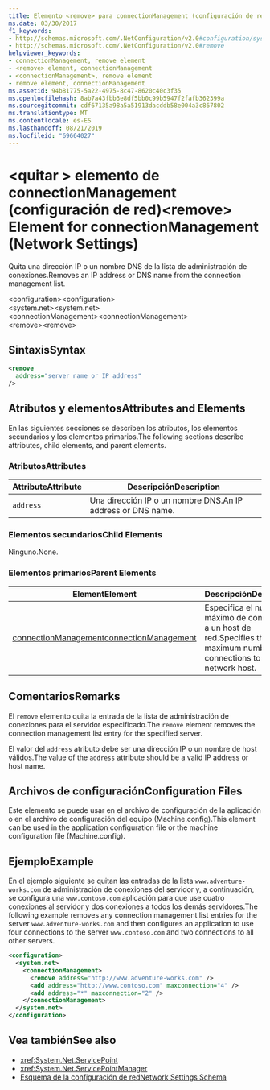 ```yaml
---
title: Elemento <remove> para connectionManagement (configuración de red)
ms.date: 03/30/2017
f1_keywords:
- http://schemas.microsoft.com/.NetConfiguration/v2.0#configuration/system.net/connectionManagement/remove
- http://schemas.microsoft.com/.NetConfiguration/v2.0#remove
helpviewer_keywords:
- connectionManagement, remove element
- <remove> element, connectionManagement
- <connectionManagement>, remove element
- remove element, connectionManagement
ms.assetid: 94b81775-5a22-4975-8c47-8620c40c3f35
ms.openlocfilehash: 8ab7a43fbb3e8df5bb0c99b5947f2fafb362399a
ms.sourcegitcommit: cdf67135a98a5a51913dacddb58e004a3c867802
ms.translationtype: MT
ms.contentlocale: es-ES
ms.lasthandoff: 08/21/2019
ms.locfileid: "69664027"
---
```

# <a name="remove-element-for-connectionmanagement-network-settings"></a><span data-ttu-id="d4f5d-102">\<quitar > elemento de connectionManagement (configuración de red)</span><span class="sxs-lookup"><span data-stu-id="d4f5d-102">\<remove> Element for connectionManagement (Network Settings)</span></span>
<span data-ttu-id="d4f5d-103">Quita una dirección IP o un nombre DNS de la lista de administración de conexiones.</span><span class="sxs-lookup"><span data-stu-id="d4f5d-103">Removes an IP address or DNS name from the connection management list.</span></span>  
  
 <span data-ttu-id="d4f5d-104">\<configuration></span><span class="sxs-lookup"><span data-stu-id="d4f5d-104">\<configuration></span></span>  
<span data-ttu-id="d4f5d-105">\<system.net></span><span class="sxs-lookup"><span data-stu-id="d4f5d-105">\<system.net></span></span>  
<span data-ttu-id="d4f5d-106">\<connectionManagement></span><span class="sxs-lookup"><span data-stu-id="d4f5d-106">\<connectionManagement></span></span>  
<span data-ttu-id="d4f5d-107">\<remove></span><span class="sxs-lookup"><span data-stu-id="d4f5d-107">\<remove></span></span>  
  
## <a name="syntax"></a><span data-ttu-id="d4f5d-108">Sintaxis</span><span class="sxs-lookup"><span data-stu-id="d4f5d-108">Syntax</span></span>  
  
```xml  
<remove   
  address="server name or IP address"   
/>  
```  
  
## <a name="attributes-and-elements"></a><span data-ttu-id="d4f5d-109">Atributos y elementos</span><span class="sxs-lookup"><span data-stu-id="d4f5d-109">Attributes and Elements</span></span>  
 <span data-ttu-id="d4f5d-110">En las siguientes secciones se describen los atributos, los elementos secundarios y los elementos primarios.</span><span class="sxs-lookup"><span data-stu-id="d4f5d-110">The following sections describe attributes, child elements, and parent elements.</span></span>  
  
### <a name="attributes"></a><span data-ttu-id="d4f5d-111">Atributos</span><span class="sxs-lookup"><span data-stu-id="d4f5d-111">Attributes</span></span>  
  
|<span data-ttu-id="d4f5d-112">**Attribute**</span><span class="sxs-lookup"><span data-stu-id="d4f5d-112">**Attribute**</span></span>|<span data-ttu-id="d4f5d-113">**Descripción**</span><span class="sxs-lookup"><span data-stu-id="d4f5d-113">**Description**</span></span>|  
|-------------------|---------------------|  
|`address`|<span data-ttu-id="d4f5d-114">Una dirección IP o un nombre DNS.</span><span class="sxs-lookup"><span data-stu-id="d4f5d-114">An IP address or DNS name.</span></span>|  
  
### <a name="child-elements"></a><span data-ttu-id="d4f5d-115">Elementos secundarios</span><span class="sxs-lookup"><span data-stu-id="d4f5d-115">Child Elements</span></span>  
 <span data-ttu-id="d4f5d-116">Ninguno.</span><span class="sxs-lookup"><span data-stu-id="d4f5d-116">None.</span></span>  
  
### <a name="parent-elements"></a><span data-ttu-id="d4f5d-117">Elementos primarios</span><span class="sxs-lookup"><span data-stu-id="d4f5d-117">Parent Elements</span></span>  
  
|<span data-ttu-id="d4f5d-118">**Element**</span><span class="sxs-lookup"><span data-stu-id="d4f5d-118">**Element**</span></span>|<span data-ttu-id="d4f5d-119">**Descripción**</span><span class="sxs-lookup"><span data-stu-id="d4f5d-119">**Description**</span></span>|  
|-----------------|---------------------|  
|[<span data-ttu-id="d4f5d-120">connectionManagement</span><span class="sxs-lookup"><span data-stu-id="d4f5d-120">connectionManagement</span></span>](connectionmanagement-element-network-settings.md)|<span data-ttu-id="d4f5d-121">Especifica el número máximo de conexiones a un host de red.</span><span class="sxs-lookup"><span data-stu-id="d4f5d-121">Specifies the maximum number of connections to a network host.</span></span>|  
  
## <a name="remarks"></a><span data-ttu-id="d4f5d-122">Comentarios</span><span class="sxs-lookup"><span data-stu-id="d4f5d-122">Remarks</span></span>  
 <span data-ttu-id="d4f5d-123">El `remove` elemento quita la entrada de la lista de administración de conexiones para el servidor especificado.</span><span class="sxs-lookup"><span data-stu-id="d4f5d-123">The `remove` element removes the connection management list entry for the specified server.</span></span>  
  
 <span data-ttu-id="d4f5d-124">El valor del `address` atributo debe ser una dirección IP o un nombre de host válidos.</span><span class="sxs-lookup"><span data-stu-id="d4f5d-124">The value of the `address` attribute should be a valid IP address or host name.</span></span>  
  
## <a name="configuration-files"></a><span data-ttu-id="d4f5d-125">Archivos de configuración</span><span class="sxs-lookup"><span data-stu-id="d4f5d-125">Configuration Files</span></span>  
 <span data-ttu-id="d4f5d-126">Este elemento se puede usar en el archivo de configuración de la aplicación o en el archivo de configuración del equipo (Machine.config).</span><span class="sxs-lookup"><span data-stu-id="d4f5d-126">This element can be used in the application configuration file or the machine configuration file (Machine.config).</span></span>  
  
## <a name="example"></a><span data-ttu-id="d4f5d-127">Ejemplo</span><span class="sxs-lookup"><span data-stu-id="d4f5d-127">Example</span></span>  
 <span data-ttu-id="d4f5d-128">En el ejemplo siguiente se quitan las entradas de la lista `www.adventure-works.com` de administración de conexiones del servidor y, a continuación, se configura una `www.contoso.com` aplicación para que use cuatro conexiones al servidor y dos conexiones a todos los demás servidores.</span><span class="sxs-lookup"><span data-stu-id="d4f5d-128">The following example removes any connection management list entries for the server `www.adventure-works.com` and then configures an application to use four connections to the server `www.contoso.com` and two connections to all other servers.</span></span>  
  
```xml  
<configuration>  
  <system.net>  
    <connectionManagement>  
      <remove address="http://www.adventure-works.com" />  
      <add address="http://www.contoso.com" maxconnection="4" />  
      <add address="*" maxconnection="2" />  
    </connectionManagement>  
  </system.net>  
</configuration>  
```  
  
## <a name="see-also"></a><span data-ttu-id="d4f5d-129">Vea también</span><span class="sxs-lookup"><span data-stu-id="d4f5d-129">See also</span></span>

- <xref:System.Net.ServicePoint>
- <xref:System.Net.ServicePointManager>
- [<span data-ttu-id="d4f5d-130">Esquema de la configuración de red</span><span class="sxs-lookup"><span data-stu-id="d4f5d-130">Network Settings Schema</span></span>](index.md)
